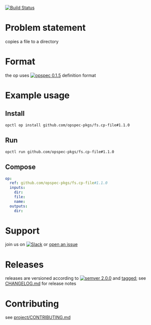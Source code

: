 [![Build Status](https://travis-ci.org/opspec-pkgs/fs.cp-file.svg?branch=master)](https://travis-ci.org/opspec-pkgs/fs.cp-file)

# Problem statement

copies a file to a directory

# Format

the op uses [![opspec 0.1.5](https://img.shields.io/badge/opspec-0.1.5-brightgreen.svg?colorA=6b6b6b&colorB=fc16be)](https://opspec.io/0.1.5) definition format

# Example usage

## Install

```shell
opctl op install github.com/opspec-pkgs/fs.cp-file#1.1.0
```

## Run

```
opctl run github.com/opspec-pkgs/fs.cp-file#1.1.0
```

## Compose

```yaml
op:
  ref: github.com/opspec-pkgs/fs.cp-file#1.1.0
  inputs:
    dir:
    file:
    name:
  outputs:
    dir:
```

# Support

join us on
[![Slack](https://opctl-slackin.herokuapp.com/badge.svg)](https://opctl-slackin.herokuapp.com/)
or
[open an issue](https://github.com/opspec-pkgs/fs.cp-file/issues)

# Releases

releases are versioned according to
[![semver 2.0.0](https://img.shields.io/badge/semver-2.0.0-brightgreen.svg)](http://semver.org/spec/v2.0.0.html)
and [tagged](https://git-scm.com/book/en/v2/Git-Basics-Tagging); see
[CHANGELOG.md](CHANGELOG.md) for release notes

# Contributing

see
[project/CONTRIBUTING.md](https://github.com/opspec-pkgs/project/blob/master/CONTRIBUTING.md)
